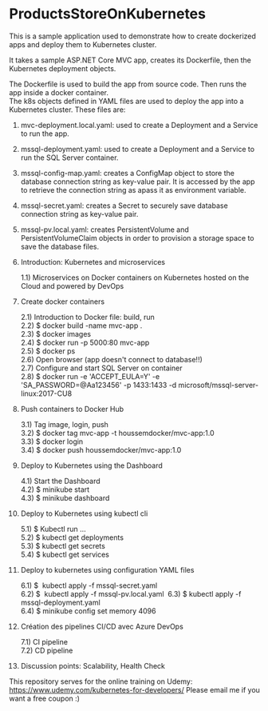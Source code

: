 # ProductsStoreOnKubernetes

This is a sample application used to demonstrate how to create dockerized apps and deploy them to Kubernetes cluster.  

It takes a sample ASP.NET Core MVC app, creates its Dockerfile, then the Kubernetes deployment objects.  

The Dockerfile is used to build the app from source code. Then runs the app inside a docker container.  
The k8s objects defined in YAML files are used to deploy the app into a Kubernetes cluster. These files are:  
1) mvc-deployment.local.yaml: used to create a Deployment and a Service to run the app.  
2) mssql-deployment.yaml: used to create a Deployment and a Service to run the SQL Server container.  
3) mssql-config-map.yaml: creates a ConfigMap object to store the database connection string as key-value pair. It is accessed by the app to retrieve the connection string as apass it as environment variable.  
4) mssql-secret.yaml: creates a Secret to securely save database connection string as key-value pair.  
5) mssql-pv.local.yaml: creates PersistentVolume and PersistentVolumeClaim objects in order to provision a storage space to save the database files.  

1) Introduction: Kubernetes and microservices

    1.1) Microservices on Docker containers on Kubernetes hosted on the Cloud and powered by DevOps
	
2) Create docker containers  
	
    2.1) Introduction to Docker file: build, run  
	2.2) $ docker build -name mvc-app .  
	2.3) $ docker images  
	2.4) $ docker run -p 5000:80 mvc-app  
	2.5) $ docker ps  
	2.6) Open browser (app doesn't connect to database!!)  
	2.7) Configure and start SQL Server on container  
	2.8) $ docker run -e 'ACCEPT_EULA=Y' -e 'SA_PASSWORD=@Aa123456' -p 1433:1433 -d microsoft/mssql-server-linux:2017-CU8  
	
3) Push containers to Docker Hub  
	
    3.1) Tag image, login, push  
	3.2) $ docker tag mvc-app -t houssemdocker/mvc-app:1.0  
	3.3) $ docker login  
	3.4) $ docker push houssemdocker/mvc-app:1.0  
	
4) Deploy to Kubernetes using the Dashboard  
	
    4.1) Start the Dashboard  
	4.2) $ minikube start  
	4.3) $ minikube dashboard  
	
5) Deploy to Kubernetes using kubectl cli  
	
    5.1) $ Kubectl run …  
	5.2) $ kubectl get deployments  
	5.3) $ kubectl get secrets  
	5.4) $ kubectl get services  
	
6) Deploy to kubernetes using configuration YAML files  

	6.1) $  kubectl apply -f mssql-secret.yaml   
	6.2) $  kubectl apply -f mssql-pv.local.yaml  
	6.3) $ kubectl apply -f mssql-deployment.yaml  
	6.4) $ minikube config set memory 4096  
	
7) Création des pipelines CI/CD avec Azure DevOps   

	7.1) CI pipeline  
	7.2) CD pipeline  
	
8) Discussion points: Scalability, Health Check  


This repository serves for the online training on Udemy:   https://www.udemy.com/kubernetes-for-developers/
Please email me if you want a free coupon :)  
